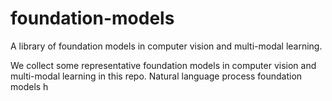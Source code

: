 # foundation-models
A library of foundation models in computer vision and multi-modal learning. 

We collect some representative foundation models in computer vision and multi-modal learning in this repo. Natural language process foundation models h